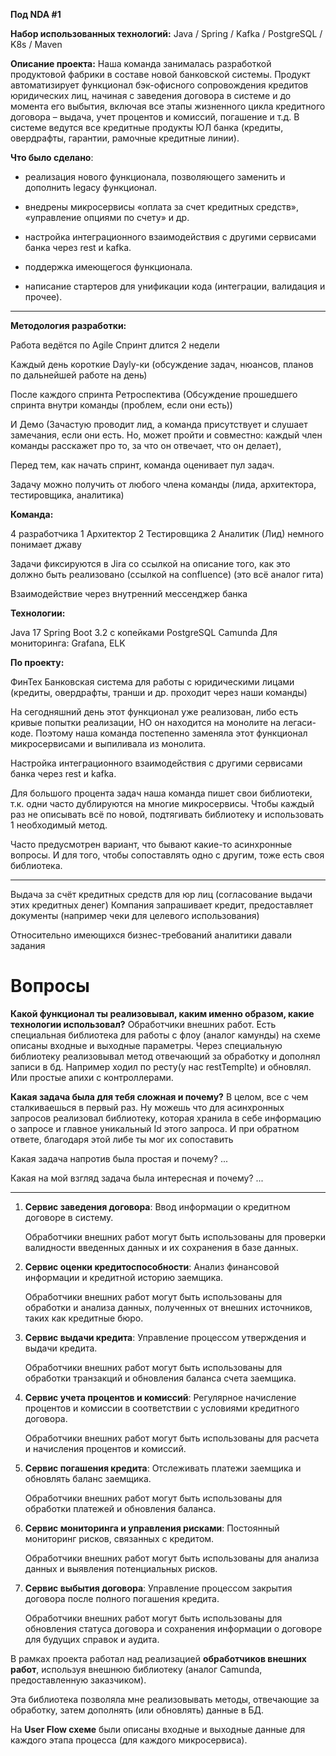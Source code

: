 **Под NDA #1**

**Набор использованных технологий:**
	Java / Spring / Kafka / PostgreSQL / K8s / Maven

**Описание проекта:**
	Наша команда занималась разработкой продуктовой фабрики в составе новой банковской системы. Продукт автоматизирует функционал бэк-офисного сопровождения кредитов юридических лиц, начиная с заведения договора в системе и до момента его выбытия, включая все этапы жизненного цикла кредитного договора – выдача, учет процентов и комиссий, погашение и т.д.
	В системе ведутся все кредитные продукты ЮЛ банка (кредиты, овердрафты, гарантии, рамочные кредитные линии).

**Что было сделано**:
- реализация нового функционала, позволяющего заменить и дополнить legacy функционал.

- внедрены микросервисы «оплата за счет кредитных средств», «управление опциями по счету» и др.

- настройка интеграционного взаимодействия с другими сервисами банка через rest и kafka.

- поддержка имеющегося функционала.

- написание стартеров для унификации кода (интеграции, валидация и прочее).

---

**Методология разработки:**

Работа ведётся по Agile 
Спринт длится 2 недели

Каждый день короткие Dayly-ки (обсуждение задач, нюансов, планов по дальнейшей работе на день)

После каждого спринта Ретроспектива (Обсуждение прошедшего спринта внутри команды (проблем, если они есть))

И Демо (Зачастую проводит лид, а команда присутствует и слушает замечания, если они есть. Но, может пройти и совместно: каждый член команды расскажет про то, за что он отвечает, что он делает), 

Перед тем, как начать спринт, команда оценивает пул задач.

Задачу можно получить от любого члена команды (лида, архитектора, тестировщика, аналитика)

**Команда:**

4 разработчика
1 Архитектор
2 Тестировщика
2 Аналитик (Лид) немного понимает джаву

Задачи фиксируются в Jira со ссылкой на описание того, как это должно быть реализовано (ссылкой на confluence) (это всё аналог гита)

Взаимодействие через внутренний мессенджер банка

**Технологии:**

Java 17
Spring Boot 3.2 c копейками
PostgreSQL
Camunda
Для мониторинга: Grafana, ELK

**По проекту:**

ФинТех
Банковская система для работы с юридическими лицами (кредиты, овердрафты, транши и др. проходит через наши команды)

На сегодняшний день этот функционал уже реализован, либо есть кривые попытки реализации, НО он находится на монолите на легаси-коде. 
Поэтому наша команда постепенно заменяла этот функционал микросервисами и выпиливала из монолита. 

Настройка интеграционного взаимодействия с другими сервисами банка через rest и kafka.

Для большого процента задач наша команда пишет свои библиотеки, т.к. одни часто дублируются на многие микросервисы. 
Чтобы каждый раз не описывать всё по новой, подтягивать библиотеку и использовать 1 необходимый метод.

Часто предусмотрен вариант, что бывают какие-то асинхронные вопросы. И для того, чтобы сопоставлять одно с другим, тоже есть своя библиотека.

---

Выдача за счёт кредитных средств для юр лиц (согласование выдачи этих кредитных денег)
Компания запрашивает кредит, предоставляет документы (например чеки для целевого использования)

Относительно имеющихся бизнес-требований аналитики давали задания

# Вопросы

**Какой функционал ты реализовывал, каким именно образом, какие технологии использовал?**
	Обработчики внешних работ.
	Есть специальная библиотека для работы с флоу (аналог камунды) на схеме описаны входные и выходные параметры.
	Через специальную библиотеку реализовывал метод отвечающий за обработку и дополнял записи в бд. Например ходил по ресту(у нас restTemplte) и обновлял. Или простые апихи с контроллерами.

**Какая задача была для тебя сложная и почему?**
	В целом, все с чем сталкиваешься в первый раз.
	Ну можешь что для асинхронных запросов реализовал библиотеку, которая хранила в себе информацию о запросе и главное уникальный Id этого запроса. И при обратном ответе, благодаря этой либе ты мог их сопоставить

Какая задача напротив была простая и почему?
	...

Какая на мой взгляд задача была интересная и почему?
	...

---

1. **Сервис заведения договора**:
	Ввод информации о кредитном договоре в систему. 
	
	Обработчики внешних работ могут быть использованы для проверки валидности введенных данных и их сохранения в базе данных.

2. **Сервис оценки кредитоспособности**: 
	Анализ финансовой информации и кредитной историю заемщика. 
	
	Обработчики внешних работ могут быть использованы для обработки и анализа данных, полученных от внешних источников, таких как кредитные бюро.

3. **Сервис выдачи кредита**: 
	Управление процессом утверждения и выдачи кредита. 
	
	Обработчики внешних работ могут быть использованы для обработки транзакций и обновления баланса счета заемщика.

4. **Сервис учета процентов и комиссий**:
	Регулярное начисление процентов и комиссии в соответствии с условиями кредитного договора. 
	
	Обработчики внешних работ могут быть использованы для расчета и начисления процентов и комиссий.

5. **Сервис погашения кредита**:
	Отслеживать платежи заемщика и обновлять баланс заемщика.
	
	Обработчики внешних работ могут быть использованы для обработки платежей и обновления баланса.

6. **Сервис мониторинга и управления рисками**:
	Постоянный мониторинг рисков, связанных с кредитом.
	
	Обработчики внешних работ могут быть использованы для анализа данных и выявления потенциальных рисков.

7. **Сервис выбытия договора**:
	Управление процессом закрытия договора после полного погашения кредита.
	
	Обработчики внешних работ могут быть использованы для обновления статуса договора и сохранения информации о договоре для будущих справок и аудита.

В рамках проекта работал над реализацией **обработчиков внешних работ**, используя внешнюю библиотеку (аналог Camunda, предоставленную заказчиком).

Эта библиотека позволяла мне реализовывать методы, отвечающие за обработку, затем дополнять (или обновлять) данные в БД.

На **User Flow схеме** были описаны входные и выходные данные для каждого этапа процесса (для каждого микросервиса).


